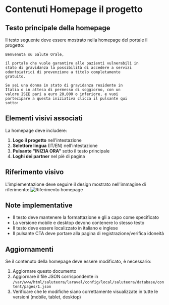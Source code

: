# Contenuti Homepage il progetto

## Testo principale della homepage

Il testo seguente deve essere mostrato nella homepage del portale il progetto:

```
Benvenuta su Salute Orale,

il portale che vuole garantire alle pazienti vulnerabili in
stato di gravidanza la possibilità di accedere a servizi
odontoiatrici di prevenzione a titolo completamente
gratuito.

Se sei una donna in stato di gravidanza residente in
Italia o in attesa di permesso di soggiorno, con un
valore ISEE pari a euro 20,000 o inferiore, e vuoi
partecipare a questa iniziativa clicca il pulsante qui
sotto:
```

## Elementi visivi associati

La homepage deve includere:

1. **Logo il progetto** nell'intestazione
2. **Selettore lingua** (IT/EN) nell'intestazione
3. **Pulsante "INIZIA ORA"** sotto il testo principale
4. **Loghi dei partner** nel piè di pagina

## Riferimento visivo

L'implementazione deve seguire il design mostrato nell'immagine di riferimento:
![Riferimento homepage](/var/www/html/saluteora/docs/images/2.png)

## Note implementative

- Il testo deve mantenere la formattazione e gli a capo come specificato
- La versione mobile e desktop devono contenere lo stesso testo
- Il testo deve essere localizzato in italiano e inglese
- Il pulsante CTA deve portare alla pagina di registrazione/verifica idoneità

## Aggiornamenti

Se il contenuto della homepage deve essere modificato, è necessario:

1. Aggiornare questo documento
2. Aggiornare il file JSON corrispondente in `/var/www/html/saluteora/laravel/config/local/saluteora/database/content/pages/1.json`
3. Verificare che le modifiche siano correttamente visualizzate in tutte le versioni (mobile, tablet, desktop)
